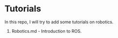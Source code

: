 # Tutorials

In this repo, I will try to add some tutorials on robotics. 
  1. Robotics.md - Introduction to ROS. 
